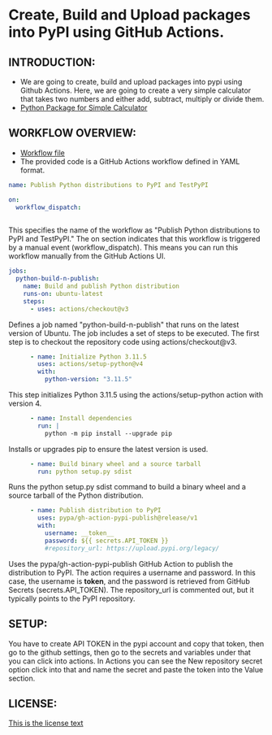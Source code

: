# Create, Build and Upload packages into PyPI using GitHub Actions.

## INTRODUCTION:

  * We are going to create, build and upload packages into pypi using Github Actions. Here, we are going to create a very simple calculator that takes two numbers and either add, subtract, multiply or divide them.
  * [Python Package for Simple Calculator](https://github.com/VismayaM-2003/packages-yaml/blob/main/pypibacic/__init__.py)
  
## WORKFLOW OVERVIEW:

   * [Workflow file](https://github.com/VismayaM-2003/packages-yaml/blob/main/.github/workflows/python-publish.yml)
   * The provided code is a GitHub Actions workflow defined in YAML format.
     
```yaml
name: Publish Python distributions to PyPI and TestPyPI

on:
  workflow_dispatch:
 
```
This specifies the name of the workflow as "Publish Python distributions to PyPI and TestPyPI." The on section indicates that this workflow is triggered by a manual event (workflow_dispatch). This means you can run this workflow manually from the GitHub Actions UI.

```yaml
jobs:
  python-build-n-publish:
    name: Build and publish Python distribution
    runs-on: ubuntu-latest
    steps:
      - uses: actions/checkout@v3

```
Defines a job named "python-build-n-publish" that runs on the latest version of Ubuntu. The job includes a set of steps to be executed. The first step is to checkout the repository code using actions/checkout@v3.

```yaml
      - name: Initialize Python 3.11.5
        uses: actions/setup-python@v4
        with:
          python-version: "3.11.5"

```
This step initializes Python 3.11.5 using the actions/setup-python action with version 4.

```yaml
      - name: Install dependencies
        run: |
          python -m pip install --upgrade pip

```
Installs or upgrades pip to ensure the latest version is used.

```yaml
      - name: Build binary wheel and a source tarball
        run: python setup.py sdist

```
Runs the python setup.py sdist command to build a binary wheel and a source tarball of the Python distribution.

```yaml
      - name: Publish distribution to PyPI
        uses: pypa/gh-action-pypi-publish@release/v1
        with:
          username: __token__
          password: ${{ secrets.API_TOKEN }}
          #repository_url: https://upload.pypi.org/legacy/

```
Uses the pypa/gh-action-pypi-publish GitHub Action to publish the distribution to PyPI. The action requires a username and password. In this case, the username is __token__, and the password is retrieved from GitHub Secrets (secrets.API_TOKEN). The repository_url is commented out, but it typically points to the PyPI repository.

## SETUP:

   You have to create API TOKEN in the pypi account and copy that token, then go to the github settings, then go to the secrets and variables under that you can click into actions.
In Actions you can see the New repository secret option click into that and name the secret and paste the token into the Value section. 

## LICENSE:

   [This is the license text](https://github.com/VismayaM-2003/packages-yaml/blob/main/LICENSE.txt)
